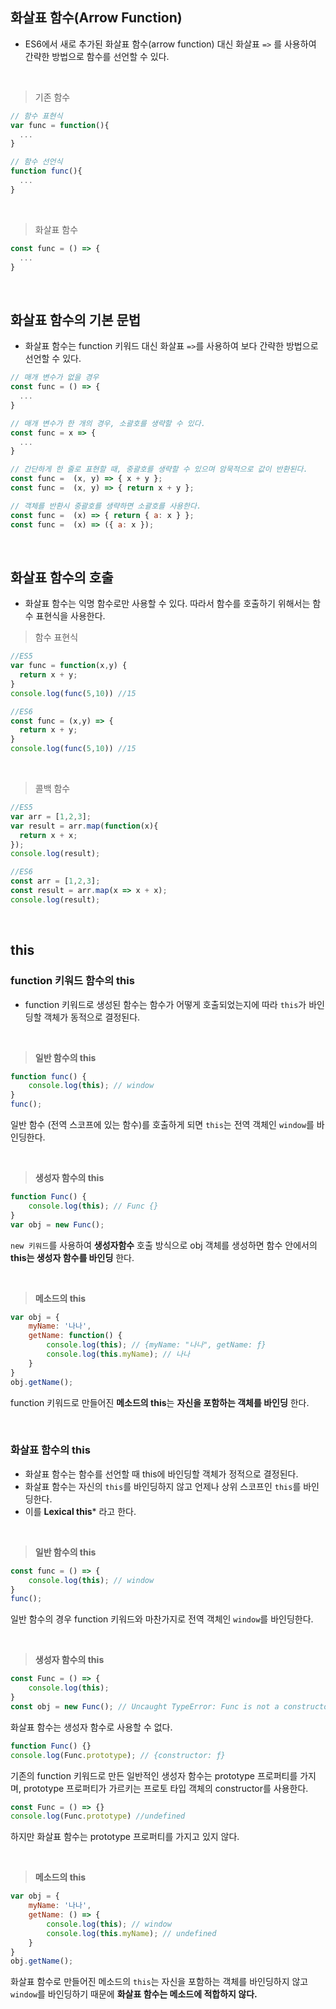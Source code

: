 ##  화살표 함수(Arrow Function)
- ES6에서 새로 추가된 화살표 함수(arrow function) 대신 화살표 ```=>``` 를 사용하여 간략한 방법으로 함수를 선언할 수 있다.

<br>

> 기존 함수 
```javascript
// 함수 표현식
var func = function(){
  ...
}

```

```javascript
// 함수 선언식
function func(){
  ...
}

```
<br>

> 화살표 함수
```javascript
const func = () => {
  ...
}

```

<br>

## 화살표 함수의 기본 문법
- 화살표 함수는 function 키워드 대신 화살표 ```=>```를 사용하여 보다 간략한 방법으로 선언할 수 있다. 

```javascript
// 매개 변수가 없을 경우
const func = () => {
  ...
}

// 매개 변수가 한 개의 경우, 소괄호를 생략할 수 있다.
const func = x => {
  ...
}

// 간단하게 한 줄로 표현할 때, 중괄호를 생략할 수 있으며 암묵적으로 값이 반환된다.
const func =  (x, y) => { x + y };
const func =  (x, y) => { return x + y };

// 객체를 반환시 중괄호를 생략하면 소괄호를 사용한다. 
const func =  (x) => { return { a: x } };
const func =  (x) => ({ a: x });

```

<br> 

## 화살표 함수의 호출
- 화살표 함수는 익명 함수로만 사용할 수 있다. 따라서 함수를 호출하기 위해서는 함수 표현식을 사용한다. 

> 함수 표현식
```javascript
//ES5
var func = function(x,y) {
  return x + y;
}
console.log(func(5,10)) //15

```

```javascript
//ES6
const func = (x,y) => {
  return x + y;
}
console.log(func(5,10)) //15

```

<br>

> 콜백 함수
```javascript
//ES5
var arr = [1,2,3];
var result = arr.map(function(x){
  return x + x;
});
console.log(result);

```

```javascript
//ES6
const arr = [1,2,3];
const result = arr.map(x => x + x);
console.log(result);

```

<br> 

## this

### function 키워드 함수의 this
- function 키워드로 생성된 함수는 함수가 어떻게 호출되었는지에 따라 ```this```가 바인딩할 객체가 동적으로 결정된다. 

<br>

> **일반 함수의 this**

```javascript
function func() {
    console.log(this); // window
}
func();

```
일반 함수 (전역 스코프에 있는 함수)를 호출하게 되면 ```this```는 전역 객체인 ```window```를 바인딩한다.

<br> 

> **생성자 함수의 this**

```javascript
function Func() {
    console.log(this); // Func {}
}
var obj = new Func();

```
```new 키워드```를 사용하여 **생성자함수** 호출 방식으로 obj 객체를 생성하면 함수 안에서의 **this는 생성자 함수를 바인딩** 한다.

<br>

> **메소드의 this**

```javascript
var obj = {
    myName: '나나',
    getName: function() {
        console.log(this); // {myName: "나나", getName: ƒ}
        console.log(this.myName); // 나나
    }
}
obj.getName();

```
function 키워드로 만들어진 **메소드의 this**는 **자신을 포함하는 객체를 바인딩** 한다.

<br>

### 화살표 함수의 this
- 화살표 함수는 함수를 선언할 때 this에 바인딩할 객체가 정적으로 결정된다.
- 화살표 함수는 자신의 ```this```를 바인딩하지 않고 언제나 상위 스코프인 ```this```를 바인딩한다. 
- 이를 **Lexical this*** 라고 한다. 

<br>

> **일반 함수의 this**

```javascript
const func = () => {
    console.log(this); // window
}
func();

```
일반 함수의 경우 function 키워드와 마찬가지로 전역 객체인 ```window```를 바인딩한다.

<br> 

> **생성자 함수의 this**

```javascript
const Func = () => {
    console.log(this);
}
const obj = new Func(); // Uncaught TypeError: Func is not a constructor

```
화살표 함수는 생성자 함수로 사용할 수 없다.

```javascript
function Func() {}
console.log(Func.prototype); // {constructor: ƒ}

```
기존의 function 키워드로 만든 일반적인 생성자 함수는 prototype 프로퍼티를 가지며, prototype 프로퍼티가 가르키는 프로토 타입 객체의 constructor를 사용한다.


```javascript
const Func = () => {}
console.log(Func.prototype) //undefined

```
하지만 화살표 함수는 prototype 프로퍼티를 가지고 있지 않다.

<br>

> **메소드의 this**

```javascript
var obj = {
    myName: '나나',
    getName: () => {
        console.log(this); // window
        console.log(this.myName); // undefined
    }
}
obj.getName();

```
화살표 함수로 만들어진 메소드의 ```this```는 자신을 포함하는 객체를 바인딩하지 않고 ```window```를 바인딩하기 때문에 **화살표 함수는 메소드에 적합하지 않다.**


